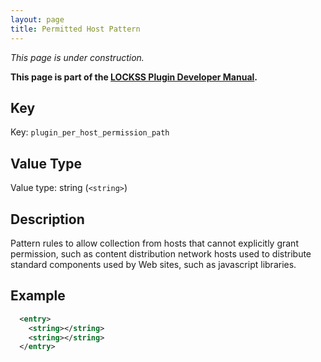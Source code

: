 ```yaml
---
layout: page
title: Permitted Host Pattern
---
```


*This page is under construction.*

**This page is part of the [LOCKSS Plugin Developer Manual](/developers/plugin/).**

## Key

Key: `plugin_per_host_permission_path`

## Value Type

Value type: string (`<string>`)

## Description

Pattern rules to allow collection from hosts that cannot explicitly grant permission, such as content distribution network hosts used to distribute standard components used by Web sites, such as javascript libraries.

## Example

```xml
  <entry>
    <string></string>
    <string></string>
  </entry>
```
